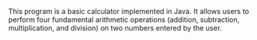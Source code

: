 This program is a basic calculator implemented in Java. 
It allows users to perform four fundamental arithmetic operations (addition, subtraction, multiplication, and division) on two numbers entered by the user.
